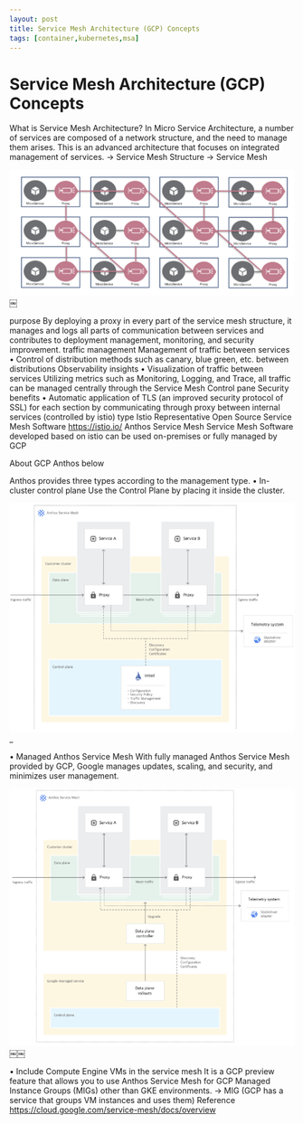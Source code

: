 ```yaml
---
layout: post
title: Service Mesh Architecture (GCP) Concepts
tags: [container,kubernetes,msa]
---
```


# Service Mesh Architecture (GCP) Concepts

What is Service Mesh Architecture?
In Micro Service Architecture, a number of services are composed of a network structure, and the need to manage them arises. This is an advanced architecture that focuses on integrated management of services.
→ Service Mesh Structure → Service Mesh

![](/assets/img/3FA0C899-E390-4422-890E-A20D3E31DDE7.png)￼

purpose
By deploying a proxy in every part of the service mesh structure, it manages and logs all parts of communication between services and contributes to deployment management, monitoring, and security improvement.
traffic management
Management of traffic between services
• Control of distribution methods such as canary, blue green, etc. between distributions
Observability insights
• Visualization of traffic between services Utilizing metrics such as Monitoring, Logging, and Trace, all traffic can be managed centrally through the Service Mesh Control pane
Security benefits
• Automatic application of TLS (an improved security protocol of SSL) for each section by communicating through proxy between internal services (controlled by istio)
type
Istio
Representative Open Source Service Mesh Software
https://istio.io/
Anthos Service Mesh
Service Mesh Software developed based on istio can be used on-premises or fully managed by GCP

About GCP Anthos below

Anthos provides three types according to the management type.
• In-cluster control plane
Use the Control Plane by placing it inside the cluster.

![](/assets/img/C1D37322-D59C-47E1-A4DA-DFD2E651F467.png)_

• Managed Anthos Service Mesh
With fully managed Anthos Service Mesh provided by GCP, Google manages updates, scaling, and security, and minimizes user management.

![](/assets/img/51A641C3-1AF1-4BF8-945F-FBD5932C198C.png)￼￼

• Include Compute Engine VMs in the service mesh
It is a GCP preview feature that allows you to use Anthos Service Mesh for GCP Managed Instance Groups (MIGs) other than GKE environments.
→ MIG (GCP has a service that groups VM instances and uses them)
Reference
https://cloud.google.com/service-mesh/docs/overview